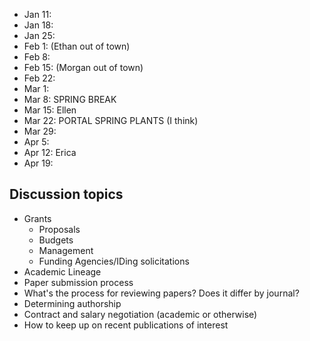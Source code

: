 * Jan 11:
* Jan 18:
* Jan 25: 
* Feb 1: (Ethan out of town)
* Feb 8: 
* Feb 15: (Morgan out of town)
* Feb 22:
* Mar 1:
* Mar 8: SPRING BREAK
* Mar 15: Ellen
* Mar 22: PORTAL SPRING PLANTS (I think) 
* Mar 29:
* Apr 5:
* Apr 12: Erica
* Apr 19:

## Discussion topics

* Grants
    * Proposals
    * Budgets
    * Management
    * Funding Agencies/IDing solicitations
* Academic Lineage
* Paper submission process
* What's the process for reviewing papers? Does it differ by journal?
* Determining authorship
* Contract and salary negotiation (academic or otherwise)
* How to keep up on recent publications of interest